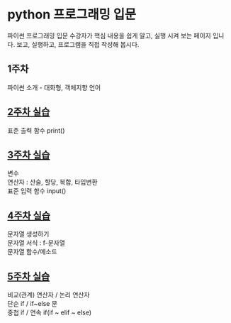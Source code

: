 # python 프로그래밍 입문
파이썬 프로그래밍 입문 수강자가 핵심 내용을 쉽게 알고, 실행 시켜 보는 페이지 입니다.
보고, 실행하고, 프로그램을 직접 작성해 봅시다.

## 1주차
파이썬 소개 - 대화형, 객체지향 언어

## [2주차 실습](https://github.com/baek-study/python/blob/main/week2.ipynb)
표준 출력 함수 print()<br>

## [3주차 실습](https://github.com/baek-study/python/blob/main/week3.ipynb)
변수 <br>
연산자 : 산술, 할당, 복합, 타입변환<br>
표준 입력 함수 input()<br>

## [4주차 실습](https://github.com/baek-study/python/blob/main/week4.ipynb)
문자열 생성하기 <br>
문자열 서식 : f-문자열<br>
문자열 함수/메소드 <br>

## [5주차 실습](https://github.com/baek-study/python/blob/main/week5.ipynb)
비교(관계) 연산자 / 논리 연산자<br> 
단순 if / if~else 문 <br>
중첩 if / 연속 if(if ~ elif ~ else) <br>
